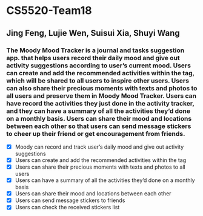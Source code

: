 # CS5520-Team18
## Jing Feng, Lujie Wen, Suisui Xia, Shuyi Wang
### The Moody Mood Tracker is a journal and tasks suggestion app. that helps users record their daily mood and give out activity suggestions according to user’s current mood. Users can create and add the recommended activities within the tag, which will be shared to all users to inspire other users. Users can also share their precious moments with texts and photos to all users and preserve them in Moody Mood Tracker. Users can have record the activities they just done in the activity tracker, and they can have a summary of all the activities they’d done on a monthly basis. Users can share their mood and locations between each other so that users can send message stickers to cheer up their friend or get encouragement from friends.

- [x] Moody can record and track user’s daily mood and give out activity suggestions
- [x] Users can create and add the recommended activities within the tag
- [x] Users can share their precious moments with texts and photos to all users
- [x] Users can have a summary of all the activities they’d done on a monthly basis
- [x] Users can share their mood and locations between each other
- [x] Users can send message stickers to friends
- [x] Users can check the received stickers list
